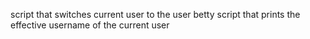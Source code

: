 script that switches current user to the user betty
script that prints the effective username of the current user
